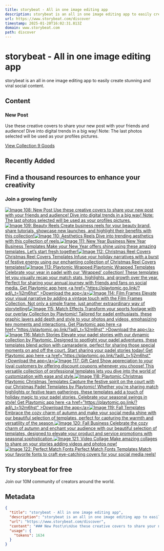 ```yaml
---
title: storybeat - All in one image editing app
description: storybeat is an all in one image editing app to easily create stunning and viral social content.
url: https://www.storybeat.com/discover
timestamp: 2025-01-20T16:02:31.813Z
domain: www.storybeat.com
path: discover
---
```


# storybeat - All in one image editing app


storybeat is an all in one image editing app to easily create stunning and viral social content.


## Content

### New Post

Use these creative covers to share your new post with your friends and audience! Dive into digital trends in a big way! Note: The last photos selected will be used as your profiles pictures.

[View Collection 9 Goods](https://www.storybeat.com/collection/6ab6725b-79d4-4f8b-bec3-885e73300d10)

Recently Added
--------------

Find a thousand resources to enhance your creativity
----------------------------------------------------

### Join a growing family

[![Image 108: New Post](https://www.storybeat.com/images/website/collection/cover-empty.png) Use these creative covers to share your new post with your friends and audience! Dive into digital trends in a big way! Note: The last photos selected will be used as your profiles pictures.](https://www.storybeat.com/collection/6ab6725b-79d4-4f8b-bec3-885e73300d10)[![Image 109: Beauty Reels](https://www.storybeat.com/images/website/collection/cover-empty.png) Create business reels for your beauty brand, share tutorials, showcase new launches, and highlight their benefits with this collection!](https://www.storybeat.com/collection/044c2ec6-4422-448f-9fbc-ab22e42e3586)[![Image 110: Aesthetics Reels](https://www.storybeat.com/images/website/collection/cover-empty.png) Dive into trending aesthetics with this collection of reels.](https://www.storybeat.com/collection/840dc3b8-9f89-41ea-9962-6841ce7dc5aa)[![Image 111: New Year Business](https://www.storybeat.com/images/website/collection/cover-empty.png) New Year Business Templates Make your New Year offers shine using these amazing templates. Let’s start fresh together!](https://www.storybeat.com/collection/6fcb214f-35bb-4a9f-a14e-c17705d23293)[![Image 112: Christmas Reel Covers](https://www.storybeat.com/images/website/collection/cover-empty.png) Christmas Reel Covers Templates Infuse your holiday narratives with a burst of festive energy using our enchanting collection of Christmas Reel Covers templates!](https://www.storybeat.com/collection/c6e5f1ca-cdd7-4dd0-9caf-64d8b51955a2)[![Image 113: Playtomic Wrapped](https://www.storybeat.com/images/website/collection/cover-empty.png) Playtomic Wrapped Templates Celebrate your year in padel with our 'Wrapped' collection! These templates let you visually recap your match stats, highlights, and growth over the year. Perfect for sharing your annual journey with friends and fans on social media. Get Playtomic app here <a href="https://playtomic.go.link/?adj\_t=1j2m6hst" \>Download the app</a\>](https://www.storybeat.com/collection/beb652b6-dbd8-4645-83a3-8452a45de8d4)[![Image 114: Film Frames](https://www.storybeat.com/images/website/collection/cover-empty.png) Elevate your visual narrative by adding a vintage touch with the Film Frames Collection. Not only a simple frame, just another extraordinary way of storytelling!](https://www.storybeat.com/collection/de14c384-890c-420a-a291-005b4ddef180)[![Image 115: Match Effects](https://www.storybeat.com/images/website/collection/cover-empty.png) Transform your sports footage with our overlay Collection by Playtomic! Tailored for padel enthusiasts, these graphic layers add depth and style to your photos and videos, emphasizing key moments and interactions. Get Playtomic app here <a href="https://playtomic.go.link/?adj\_t=1j2m6hst" \>Download the app</a\>](https://www.storybeat.com/collection/6ab4b2fa-c9d5-4fb6-813a-29db16938eb7)[![Image 116: Match Stories](https://www.storybeat.com/images/website/collection/cover-empty.png) Elevate your padel stories with our dynamic collection by Playtomic. Designed to spotlight your padel adventures, these templates blend action with camaraderie, perfect for sharing those special moments on and off the court. Start sharing your padel stories today! Get Playtomic app here <a href="https://playtomic.go.link/?adj\_t=1j2m6hst" \>Download the app</a\>](https://www.storybeat.com/collection/c4421655-7f9a-4ab4-a979-2e0835980d6b)[![Image 117: Gift Card](https://www.storybeat.com/images/website/collection/cover-empty.png) Show appreciation to your loyal customers by offering discount coupons whenever you choose! This versatile collection of professional templates lets you dive into the world of customization with ease and style.](https://www.storybeat.com/collection/215facab-4dba-48e8-b97b-7de85526353a)[![Image 118: Playtomic Christmas](https://www.storybeat.com/images/website/collection/cover-empty.png) Playtomic Christmas Templates Capture the festive spirit on the court with our Christmas Padel Templates by Playtomic! Whether you're sharing match highlights or festive team gatherings, these templates add a touch of holiday magic to your padel stories. Celebrate your seasonal swings in style! Get Playtomic app here <a href="https://playtomic.go.link/?adj\_t=1j2m6hst" \>Download the app</a\>](https://www.storybeat.com/collection/7c957f2a-ef60-41d6-a807-bd3b7bb32548)[![Image 119: Fall Templates](https://www.storybeat.com/images/website/collection/cover-empty.png) Embrace the cozy charm of autumn and make your social media shine with our beautiful selection of templates, perfect for capturing the warmth and versatility of the season.](https://www.storybeat.com/collection/0ca2adf8-d2bb-4fd8-8e3e-2846b78d590d)[![Image 120: Fall Business](https://www.storybeat.com/images/website/collection/cover-empty.png) Celebrate the cozy charm of autumn and enchant your audience with our beautiful selection of templates, designed to elevate your product and service promotions with seasonal sophistication.](https://www.storybeat.com/collection/d99170b0-5661-4e40-96e4-0730970047b7)[![Image 121: Video Collage](https://www.storybeat.com/images/website/collection/cover-empty.png) Make amazing collages to share on your stories adding videos and photos now!](https://www.storybeat.com/collection/cfef3053-3b8b-46e5-b2b8-a321485ccda6)[![Image 122: Perfect Match Fonts](https://www.storybeat.com/images/website/collection/cover-empty.png) Perfect Match Fonts Templates Match your favorite fonts to craft eye-catching covers for your social media reels!](https://www.storybeat.com/collection/f91f4bfc-2de3-4dd4-9768-c40fd76703a4)

Try storybeat for free
----------------------

Join our 10M community of creators around the world.

## Metadata

```json
{
  "title": "storybeat - All in one image editing app",
  "description": "storybeat is an all in one image editing app to easily create stunning and viral social content.",
  "url": "https://www.storybeat.com/discover",
  "content": "### New Post\n\nUse these creative covers to share your new post with your friends and audience! Dive into digital trends in a big way! Note: The last photos selected will be used as your profiles pictures.\n\n[View Collection 9 Goods](https://www.storybeat.com/collection/6ab6725b-79d4-4f8b-bec3-885e73300d10)\n\nRecently Added\n--------------\n\nFind a thousand resources to enhance your creativity\n----------------------------------------------------\n\n### Join a growing family\n\n[![Image 108: New Post](https://www.storybeat.com/images/website/collection/cover-empty.png) Use these creative covers to share your new post with your friends and audience! Dive into digital trends in a big way! Note: The last photos selected will be used as your profiles pictures.](https://www.storybeat.com/collection/6ab6725b-79d4-4f8b-bec3-885e73300d10)[![Image 109: Beauty Reels](https://www.storybeat.com/images/website/collection/cover-empty.png) Create business reels for your beauty brand, share tutorials, showcase new launches, and highlight their benefits with this collection!](https://www.storybeat.com/collection/044c2ec6-4422-448f-9fbc-ab22e42e3586)[![Image 110: Aesthetics Reels](https://www.storybeat.com/images/website/collection/cover-empty.png) Dive into trending aesthetics with this collection of reels.](https://www.storybeat.com/collection/840dc3b8-9f89-41ea-9962-6841ce7dc5aa)[![Image 111: New Year Business](https://www.storybeat.com/images/website/collection/cover-empty.png) New Year Business Templates Make your New Year offers shine using these amazing templates. Let’s start fresh together!](https://www.storybeat.com/collection/6fcb214f-35bb-4a9f-a14e-c17705d23293)[![Image 112: Christmas Reel Covers](https://www.storybeat.com/images/website/collection/cover-empty.png) Christmas Reel Covers Templates Infuse your holiday narratives with a burst of festive energy using our enchanting collection of Christmas Reel Covers templates!](https://www.storybeat.com/collection/c6e5f1ca-cdd7-4dd0-9caf-64d8b51955a2)[![Image 113: Playtomic Wrapped](https://www.storybeat.com/images/website/collection/cover-empty.png) Playtomic Wrapped Templates Celebrate your year in padel with our 'Wrapped' collection! These templates let you visually recap your match stats, highlights, and growth over the year. Perfect for sharing your annual journey with friends and fans on social media. Get Playtomic app here <a href=\"https://playtomic.go.link/?adj\\_t=1j2m6hst\" \\>Download the app</a\\>](https://www.storybeat.com/collection/beb652b6-dbd8-4645-83a3-8452a45de8d4)[![Image 114: Film Frames](https://www.storybeat.com/images/website/collection/cover-empty.png) Elevate your visual narrative by adding a vintage touch with the Film Frames Collection. Not only a simple frame, just another extraordinary way of storytelling!](https://www.storybeat.com/collection/de14c384-890c-420a-a291-005b4ddef180)[![Image 115: Match Effects](https://www.storybeat.com/images/website/collection/cover-empty.png) Transform your sports footage with our overlay Collection by Playtomic! Tailored for padel enthusiasts, these graphic layers add depth and style to your photos and videos, emphasizing key moments and interactions. Get Playtomic app here <a href=\"https://playtomic.go.link/?adj\\_t=1j2m6hst\" \\>Download the app</a\\>](https://www.storybeat.com/collection/6ab4b2fa-c9d5-4fb6-813a-29db16938eb7)[![Image 116: Match Stories](https://www.storybeat.com/images/website/collection/cover-empty.png) Elevate your padel stories with our dynamic collection by Playtomic. Designed to spotlight your padel adventures, these templates blend action with camaraderie, perfect for sharing those special moments on and off the court. Start sharing your padel stories today! Get Playtomic app here <a href=\"https://playtomic.go.link/?adj\\_t=1j2m6hst\" \\>Download the app</a\\>](https://www.storybeat.com/collection/c4421655-7f9a-4ab4-a979-2e0835980d6b)[![Image 117: Gift Card](https://www.storybeat.com/images/website/collection/cover-empty.png) Show appreciation to your loyal customers by offering discount coupons whenever you choose! This versatile collection of professional templates lets you dive into the world of customization with ease and style.](https://www.storybeat.com/collection/215facab-4dba-48e8-b97b-7de85526353a)[![Image 118: Playtomic Christmas](https://www.storybeat.com/images/website/collection/cover-empty.png) Playtomic Christmas Templates Capture the festive spirit on the court with our Christmas Padel Templates by Playtomic! Whether you're sharing match highlights or festive team gatherings, these templates add a touch of holiday magic to your padel stories. Celebrate your seasonal swings in style! Get Playtomic app here <a href=\"https://playtomic.go.link/?adj\\_t=1j2m6hst\" \\>Download the app</a\\>](https://www.storybeat.com/collection/7c957f2a-ef60-41d6-a807-bd3b7bb32548)[![Image 119: Fall Templates](https://www.storybeat.com/images/website/collection/cover-empty.png) Embrace the cozy charm of autumn and make your social media shine with our beautiful selection of templates, perfect for capturing the warmth and versatility of the season.](https://www.storybeat.com/collection/0ca2adf8-d2bb-4fd8-8e3e-2846b78d590d)[![Image 120: Fall Business](https://www.storybeat.com/images/website/collection/cover-empty.png) Celebrate the cozy charm of autumn and enchant your audience with our beautiful selection of templates, designed to elevate your product and service promotions with seasonal sophistication.](https://www.storybeat.com/collection/d99170b0-5661-4e40-96e4-0730970047b7)[![Image 121: Video Collage](https://www.storybeat.com/images/website/collection/cover-empty.png) Make amazing collages to share on your stories adding videos and photos now!](https://www.storybeat.com/collection/cfef3053-3b8b-46e5-b2b8-a321485ccda6)[![Image 122: Perfect Match Fonts](https://www.storybeat.com/images/website/collection/cover-empty.png) Perfect Match Fonts Templates Match your favorite fonts to craft eye-catching covers for your social media reels!](https://www.storybeat.com/collection/f91f4bfc-2de3-4dd4-9768-c40fd76703a4)\n\nTry storybeat for free\n----------------------\n\nJoin our 10M community of creators around the world.",
  "usage": {
    "tokens": 1634
  }
}
```
